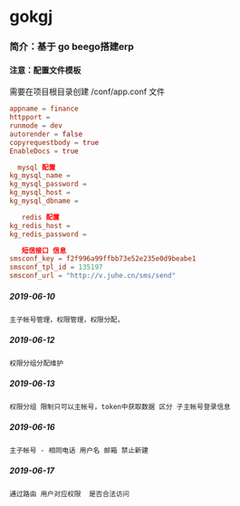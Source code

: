 # gokgj

### 简介：基于 go beego搭建erp
#### 注意：配置文件模板

需要在项目根目录创建  /conf/app.conf 文件

```conf
appname = finance
httpport = 
runmode = dev
autorender = false
copyrequestbody = true
EnableDocs = true

  mysql 配置
kg_mysql_name =
kg_mysql_password = 
kg_mysql_host = 
kg_mysql_dbname = 

   redis 配置
kg_redis_host = 
kg_redis_password = 

   短信接口 信息
smsconf_key = f2f996a99ffbb73e52e235e0d9beabe1
smsconf_tpl_id = 135197
smsconf_url = "http://v.juhe.cn/sms/send"
```
##### 2019-06-10 
````
主子帐号管理，权限管理，权限分配，
````

##### 2019-06-12
````
权限分组分配维护
````

##### 2019-06-13
````
权限分组 限制只可以主帐号，token中获取数据 区分 子主帐号登录信息
````

##### 2019-06-16
````
主子帐号 - 相同电话 用户名 邮箱 禁止新建
````
##### 2019-06-17
````
通过路由 用户对应权限  是否合法访问
````